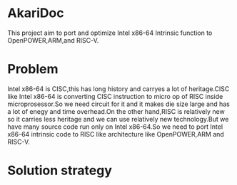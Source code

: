 # AkariDoc
This project aim to port and optimize Intel x86-64 Intrinsic function to OpenPOWER,ARM,and RISC-V. 

# Problem
Intel x86-64 is CISC,this has long history and carryes a lot of heritage.CISC like Intel x86-64 is converting CISC instruction to micro op of RISC inside microprosessor.So we need circuit for it and it makes die size large and has a lot of enegy and time overhead.On the other hand,RISC is relatively new so it carries less heritage and we can use relatively new technology.But we have many source code run only on Intel x86-64.So we need to port Intel x86-64 intrinsic code to RISC like architecture like OpenPOWER,ARM and RISC-V.

# Solution strategy

